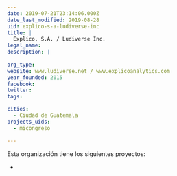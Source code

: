 ```yaml
---
date: 2019-07-21T23:14:06.000Z
date_last_modified: 2019-08-28
uid: explico-s-a-ludiverse-inc
title: |
  Explico, S.A. / Ludiverse Inc.
legal_name: 
description: |
  
org_type: 
website: www.ludiverse.net / www.explicoanalytics.com
year_founded: 2015
facebook: 
twitter: 
tags:

cities: 
  - Ciudad de Guatemala
projects_uids:
  - micongreso

---
```


Esta organización tiene los siguientes proyectos:

- [](/proyectos/micongreso)
